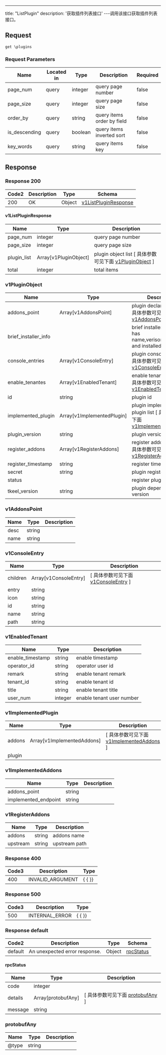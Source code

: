 ---
title: "ListPlugin"
description: '获取插件列表接口'
---调用该接口获取插件列表接口。



## Request


```
get \plugins
```

###  Request Parameters

| Name | Located in | Type | Description |  Required |
| ---- | ---------- | ----------- | ----------- |  ---- |
| page_num | query | integer | query page number |  false |
| page_size | query | integer | query page size |  false |
| order_by | query | string | query items order by field |  false |
| is_descending | query | boolean | query items inverted sort |  false |
| key_words | query | string | query items key |  false |

## Response

### Response  200 
| Code2 | Description | Type | Schema |
| ---- | ----------- | ------ | ------ |
| 200 | OK | Object | [v1ListPluginResponse](#v1ListPluginResponse) |

#### v1ListPluginResponse

| Name | Type | Description | 
| ---- | ---- | ----------- |     
| page_num | integer | query page number |      
| page_size | integer | query page size |          
| plugin_list | Array[v1PluginObject] | plugin object list [ 具体参数可见下面 [v1PluginObject](#v1PluginObject) ] |       
| total | integer | total items |   

### v1PluginObject
| Name | Type | Description | 
| ---- | ---- | ----------- |         
| addons_point | Array[v1AddonsPoint] | plugin declares addons [ 具体参数可见下面 [v1AddonsPoint](#v1AddonsPoint) ] |       
| brief_installer_info |  | brief installer info only has name,verison,repo_name and installed field. |          
| console_entries | Array[v1ConsoleEntry] | plugin console entries [ 具体参数可见下面 [v1ConsoleEntry](#v1ConsoleEntry) ] |           
| enable_tenantes | Array[v1EnabledTenant] | enable tenant's id list [ 具体参数可见下面 [v1EnabledTenant](#v1EnabledTenant) ] |       
| id | string | plugin id |          
| implemented_plugin | Array[v1ImplementedPlugin] | plugin implemented plugin list [ 具体参数可见下面 [v1ImplementedPlugin](#v1ImplementedPlugin) ] |       
| plugin_version | string | plugin version |          
| register_addons | Array[v1RegisterAddons] | register addons router [ 具体参数可见下面 [v1RegisterAddons](#v1RegisterAddons) ] |       
| register_timestamp | string | register timestamp |      
| secret | string | plugin registered secret |      
| status |  | register plugin status |      
| tkeel_version | string | plugin depend tkeel version |   

### v1AddonsPoint
| Name | Type | Description | 
| ---- | ---- | ----------- |     
| desc | string |  |      
| name | string |  |   

### v1ConsoleEntry
| Name | Type | Description | 
| ---- | ---- | ----------- |         
| children | Array[v1ConsoleEntry] |  [ 具体参数可见下面 [v1ConsoleEntry](#v1ConsoleEntry) ] |       
| entry | string |  |      
| icon | string |  |      
| id | string |  |      
| name | string |  |      
| path | string |  |   

### v1EnabledTenant
| Name | Type | Description | 
| ---- | ---- | ----------- |     
| enable_timestamp | string | enable timestamp |      
| operator_id | string | operator user id |      
| remark | string | enable tenant remark |      
| tenant_id | string | enable tenant id |      
| title | string | enable tenant title |      
| user_num | integer | enable tenant user number |   

### v1ImplementedPlugin
| Name | Type | Description | 
| ---- | ---- | ----------- |         
| addons | Array[v1ImplementedAddons] |  [ 具体参数可见下面 [v1ImplementedAddons](#v1ImplementedAddons) ] |       
| plugin |  |  |   

### v1ImplementedAddons
| Name | Type | Description | 
| ---- | ---- | ----------- |     
| addons_point | string |  |      
| implemented_endpoint | string |  |   

### v1RegisterAddons
| Name | Type | Description | 
| ---- | ---- | ----------- |     
| addons | string | addons name |      
| upstream | string | upstream path |   



### Response  400
| Code3 | Description | Type | 
| ---- | ----------- | ------ | 
| 400 | INVALID_ARGUMENT | {   { }} |

### Response  500
| Code3 | Description | Type | 
| ---- | ----------- | ------ | 
| 500 | INTERNAL_ERROR | {   { }} |

### Response  default 
| Code2 | Description | Type | Schema |
| ---- | ----------- | ------ | ------ |
| default | An unexpected error response. | Object | [rpcStatus](#rpcStatus) |

#### rpcStatus

| Name | Type | Description | 
| ---- | ---- | ----------- |     
| code | integer |  |          
| details | Array[protobufAny] |  [ 具体参数可见下面 [protobufAny](#protobufAny) ] |       
| message | string |  |   

### protobufAny
| Name | Type | Description | 
| ---- | ---- | ----------- |     
| @type | string |  |   



